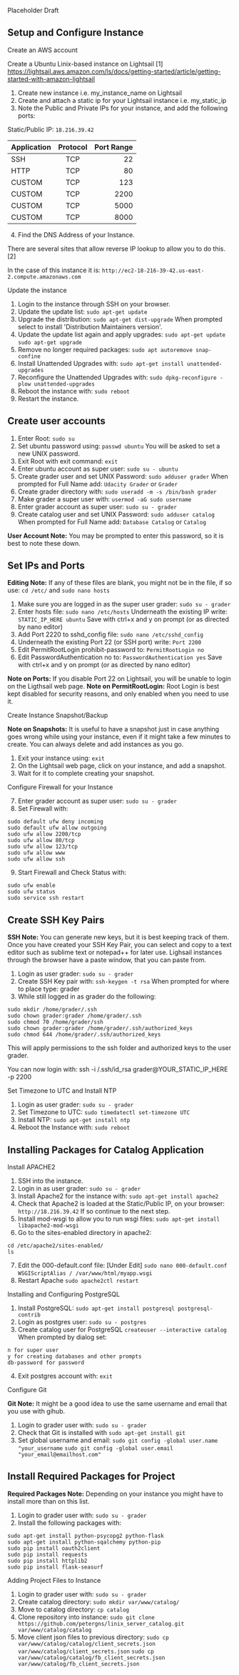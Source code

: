 Placeholder Draft

Setup and Configure Instance
------
Create an AWS account

Create a Ubuntu Linix-based instance on Lightsail [1]
https://lightsail.aws.amazon.com/ls/docs/getting-started/article/getting-started-with-amazon-lightsail

1. Create new instance i.e. my_instance_name on Lightsail
2. Create and attach a static ip for your Lightsail instance i.e. my_static_ip
3. Note the Public and Private IPs for your instance, and add the following ports:

Static/Public IP: `18.216.39.42`

| Application   | Protocol      | Port Range  |
| ------------- |:-------------:| -----------:|
| SSH           | TCP           | 22          |
| HTTP          | TCP           | 80          |
| CUSTOM        | TCP           | 123         |
| CUSTOM        | TCP           | 2200        |
| CUSTOM        | TCP           | 5000        |
| CUSTOM        | TCP           | 8000        |

4. Find the DNS Address of your Instance. 

There are several sites that allow reverse IP lookup to allow you to do this. [2]

In the case of this instance it is: `http://ec2-18-216-39-42.us-east-2.compute.amazonaws.com`

Update the instance

1. Login to the instance through SSH on your browser.
2. Update the update list:
`sudo apt-get update`
3. Upgrade the distribution:
`sudo apt-get dist-upgrade`
When prompted select to install 'Distribution Maintainers version'.
4. Update the update list again and apply upgrades:
`sudo apt-get update`
`sudo apt-get upgrade`
5. Remove no longer required packages:
`sudo apt autoremove snap-confine`
6. Install Unattended Upgrades with:
`sudo apt-get install unattended-upgrades`
7. Reconfigure the Unattended Upgrades with:
`sudo dpkg-reconfigure -plow unattended-upgrades`
8. Reboot the instance with:
`sudo reboot`
9. Restart the instance.


Create user accounts
------
1. Enter Root:
`sudo su`
2. Set ubuntu password using:
`passwd ubuntu`
You will be asked to set a new UNIX password.
3. Exit Root with exit command:
`exit`
4. Enter ubuntu account as super user:
`sudo su - ubuntu`
5. Create grader user and set UNIX Password:
`sudo adduser grader`
When prompted for Full Name add:
`Udacity Grader` or `Grader`
6. Create grader directory with:
`sudo useradd -m -s /bin/bash grader`
7. Make grader a super user with:
`usermod -aG sudo username`
8. Enter grader account as super user:
`sudo su - grader`
9. Create catalog user and set UNIX Password:
`sudo adduser catalog`
When prompted for Full Name add:
`Database Catalog` or `Catalog`

**User Account Note:** You may be prompted to enter this password, so it is best to note these down.

Set IPs and Ports
------
**Editing Note:** If any of these files are blank, you might not be in the file, if so use:
`cd /etc/` and `sudo nano hosts`
1. Make sure you are logged in as the super user grader:
`sudo su - grader`
2. Enter hosts file:
`sudo nano /etc/hosts`
Underneath the existing IP write:
`STATIC_IP_HERE ubuntu`
Save with ctrl+x and y on prompt (or as directed by nano editor)
3. Add Port 2220 to sshd_config file:
`sudo nano /etc/sshd_config`
4. Underneath the existing Port 22 (or SSH port) write:
`Port 2200`
5. Edit PermitRootLogin prohibit-password to:
`PermitRootLogin no`
6. Edit PasswordAuthentication no to:
`PasswordAuthentication yes`
Save with ctrl+x and y on prompt (or as directed by nano editor)

**Note on Ports:** If you disable Port 22 on Lightsail, you will be unable to login on the Ligthsail web page.
**Note on PermitRootLogin:** Root Login is best kept disabled for security reasons, and only enabled when you need to use it.

Create Instance Snapshot/Backup

**Note on Snapshots:** It is useful to have a snapshot just in case anything goes wrong while using your instance, even if it might take a few minutes to create. You can always delete and add instances as you go.

1. Exit your instance using:
`exit`
2. On the Lightsail web page, click on your instance, and add a snapshot.
3. Wait for it to complete creating your snapshot.

Configure Firewall for your Instance

7. Enter grader account as super user:
`sudo su - grader`
8. Set Firewall with:
```
sudo default ufw deny incoming
sudo default ufw allow outgoing
sudo ufw allow 2200/tcp
sudo ufw allow 80/tcp
sudo ufw allow 123/tcp
sudo ufw allow www
sudo ufw allow ssh
```
9. Start Firewall and Check Status with:
```
sudo ufw enable
sudo ufw status
sudo service ssh restart
```
Create SSH Key Pairs
------
**SSH Note:** You can generate new keys, but it is best keeping track of them. Once you have created your SSH Key Pair, you can select and copy to a text editor such as sublime text or notepad++ for later use. Lighsail instances through the browser have a paste window, that you can paste from. 

1. Login as user grader:
`sudo su - grader`
2. Create SSH Key pair with:
`ssh-keygen -t rsa`
When prompted for where to place type: grader
3. While still logged in as grader do the following:
```
sudo mkdir /home/grader/.ssh
sudo chown grader:grader /home/grader/.ssh
sudo chmod 70 /home/grader/ssh
sudo chown grader:grader /home/grader/.ssh/authorized_keys
sudo chmod 644 /home/grader/.ssh/authorized_keys
```
This will apply permissions to the ssh folder and authorized keys to the user grader.

You can now login with:
ssh -i /.ssh/id_rsa grader@YOUR_STATIC_IP_HERE -p 2200

Set Timezone to UTC and Install NTP

1. Login as user grader:
`sudo su - grader`
2. Set Timezone to UTC:
`sudo timedatectl set-timezone UTC`
3. Install NTP:
`sudo apt-get install ntp`
4. Reboot the Instance with:
`sudo reboot`

Installing Packages for Catalog Application
------
Install APACHE2

1. SSH into the instance.
2. Login in as user grader:
`sudo su - grader`
3. Install Apache2 for the instance with:
`sudo apt-get install apache2`
4. Check that Apache2 is loaded at the Static/Public IP, on your browser:
`http://18.216.39.42`
If so continue to the next step.
5. Install mod-wsgi to allow you to run wsgi files:
`sudo apt-get install libapache2-mod-wsgi`
6. Go to the sites-enabled directory in apache2:
```
cd /etc/apache2/sites-enabled/
ls
```
7. Edit the 000-default.conf file: [Under Edit]
`sudo nano 000-default.conf`
`WSGIScriptAlias / /var/www/html/myapp.wsgi`
8. Restart Apache
`sudo apache2ctl restart`

Installing and Configuring PostgreSQL

1. Install PostgreSQL:
`sudo apt-get install postgresql postgresql-contrib`
2. Login as postgres user:
`sudo su - postgres`
3. Create catalog user for PostgreSQL
`createuser --interactive catalog`
When prompted by dialog set:
```
n for super user
y for creating databases and other prompts
db-password for password
```
4. Exit postgres account with:
`exit`

Configure Git 

**Git Note:** It might be a good idea to use the same username and email that you use with gihub.

1. Login to grader user with:
`sudo su - grader`
2. Check that Git is installed with
`sudo apt-get install git`
3. Set global username and email:
`sudo git config -global user.name "your_username`
`sudo git config -global user.email "your_email@emailhost.com"`

Install Required Packages for Project
------
**Required Packages Note:** Depending on your instance you might have to install more than on this list.

1. Login to grader user with:
`sudo su - grader`
2. Install the following packages with:
```
sudo apt-get install python-psycopg2 python-flask
sudo apt-get install python-sqalchemy python-pip
sudo pip install oauth2client
sudo pip install requests
sudo pip install httplib2
sudo pip install flask-seasurf
```
Adding Project Files to Instance

1. Login to grader user with:
`sudo su - grader`
2. Create catalog directory:
`sudo mkdir var/www/catalog/`
3. Move to catalog directory:
 `cp catalog`
4. Clone repository into instance:
`sudo git clone https://github.com/petergns/linix_server_catalog.git var/www/catalog/catalog`
5. Move client json files to previous directory:
`sudo cp var/www/catalog/catalog/client_secrets.json var/www/catalog/client_secrets.json`
`sudo cp var/www/catalog/catalog/fb_client_secrets.json var/www/catalog/fb_client_secrets.json`































